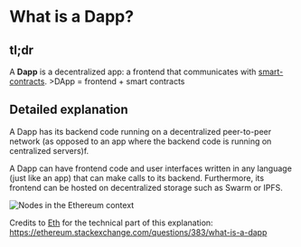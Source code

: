 What is a Dapp?
===============

tl;dr
-----

A **Dapp** is a decentralized app: a frontend that communicates with
[smart-contracts](/docs/Ethereum-glossary-for-newbies/smart-contracts.md).
&gt;DApp = frontend + smart contracts

Detailed explanation
--------------------

A Dapp has its backend code running on a decentralized peer-to-peer
network (as opposed to an app where the backend code is running on
centralized servers)f.

A Dapp can have frontend code and user interfaces written in any
language (just like an app) that can make calls to its backend.
Furthermore, its frontend can be hosted on decentralized storage such as
Swarm or IPFS.

![Nodes in the Ethereum context](https://i.stack.imgur.com/jzm8y.png)

Credits to [Eth](https://ethereum.stackexchange.com/users/42/eth) for
the technical part of this explanation:
<https://ethereum.stackexchange.com/questions/383/what-is-a-dapp>
